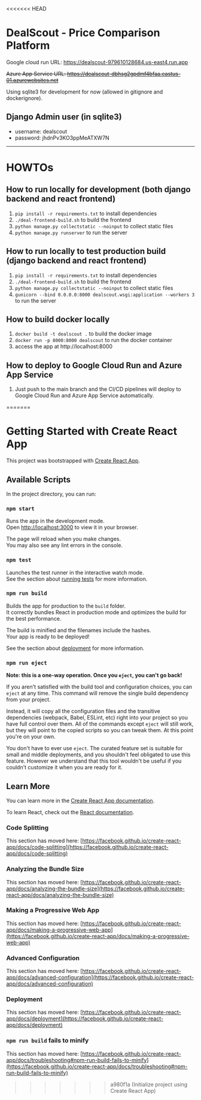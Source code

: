 <<<<<<< HEAD
# DealScout - Price Comparison Platform

Google cloud run URL: https://dealscout-979610128684.us-east4.run.app

~~Azure App Service URL: https://dealscout-dbhsg2gpdmf4bfaa.eastus-01.azurewebsites.net~~

Using sqlite3 for development for now (allowed in gitignore and dockerignore).

## Django Admin user (in sqlite3)

- username: dealscout
- password: jhdnPv3KO3ppMeATXW7N

---

# HOWTOs

## How to run locally for development (both django backend and react frontend)

1. `pip install -r requirements.txt` to install dependencies
2. `./deal-frontend-build.sh` to build the frontend
3. `python manage.py collectstatic --noinput` to collect static files
4. `python manage.py runserver` to run the server

## How to run locally to test production build (django backend and react frontend)

1. `pip install -r requirements.txt` to install dependencies
2. `./deal-frontend-build.sh` to build the frontend
3. `python manage.py collectstatic --noinput` to collect static files
4. `gunicorn --bind 0.0.0.0:8000 dealscout.wsgi:application --workers 3` to run the server

## How to build docker locally

1. `docker build -t dealscout .` to build the docker image
2. `docker run -p 8000:8000 dealscout` to run the docker container
3. access the app at http://localhost:8000

## How to deploy to Google Cloud Run and Azure App Service

1. Just push to the main branch and the CI/CD pipelines will deploy to Google Cloud Run and Azure App Service automatically.


=======
# Getting Started with Create React App

This project was bootstrapped with [Create React App](https://github.com/facebook/create-react-app).

## Available Scripts

In the project directory, you can run:

### `npm start`

Runs the app in the development mode.\
Open [http://localhost:3000](http://localhost:3000) to view it in your browser.

The page will reload when you make changes.\
You may also see any lint errors in the console.

### `npm test`

Launches the test runner in the interactive watch mode.\
See the section about [running tests](https://facebook.github.io/create-react-app/docs/running-tests) for more information.

### `npm run build`

Builds the app for production to the `build` folder.\
It correctly bundles React in production mode and optimizes the build for the best performance.

The build is minified and the filenames include the hashes.\
Your app is ready to be deployed!

See the section about [deployment](https://facebook.github.io/create-react-app/docs/deployment) for more information.

### `npm run eject`

**Note: this is a one-way operation. Once you `eject`, you can't go back!**

If you aren't satisfied with the build tool and configuration choices, you can `eject` at any time. This command will remove the single build dependency from your project.

Instead, it will copy all the configuration files and the transitive dependencies (webpack, Babel, ESLint, etc) right into your project so you have full control over them. All of the commands except `eject` will still work, but they will point to the copied scripts so you can tweak them. At this point you're on your own.

You don't have to ever use `eject`. The curated feature set is suitable for small and middle deployments, and you shouldn't feel obligated to use this feature. However we understand that this tool wouldn't be useful if you couldn't customize it when you are ready for it.

## Learn More

You can learn more in the [Create React App documentation](https://facebook.github.io/create-react-app/docs/getting-started).

To learn React, check out the [React documentation](https://reactjs.org/).

### Code Splitting

This section has moved here: [https://facebook.github.io/create-react-app/docs/code-splitting](https://facebook.github.io/create-react-app/docs/code-splitting)

### Analyzing the Bundle Size

This section has moved here: [https://facebook.github.io/create-react-app/docs/analyzing-the-bundle-size](https://facebook.github.io/create-react-app/docs/analyzing-the-bundle-size)

### Making a Progressive Web App

This section has moved here: [https://facebook.github.io/create-react-app/docs/making-a-progressive-web-app](https://facebook.github.io/create-react-app/docs/making-a-progressive-web-app)

### Advanced Configuration

This section has moved here: [https://facebook.github.io/create-react-app/docs/advanced-configuration](https://facebook.github.io/create-react-app/docs/advanced-configuration)

### Deployment

This section has moved here: [https://facebook.github.io/create-react-app/docs/deployment](https://facebook.github.io/create-react-app/docs/deployment)

### `npm run build` fails to minify

This section has moved here: [https://facebook.github.io/create-react-app/docs/troubleshooting#npm-run-build-fails-to-minify](https://facebook.github.io/create-react-app/docs/troubleshooting#npm-run-build-fails-to-minify)
>>>>>>> a980f1a (Initialize project using Create React App)
